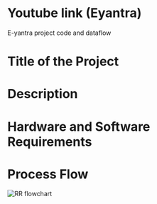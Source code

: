 # Youtube link (Eyantra)
E-yantra project code and dataflow

# Title of the Project

# Description

# Hardware and Software Requirements

# Process Flow
![RR flowchart](https://user-images.githubusercontent.com/72030784/119257604-9d8a7800-bbe3-11eb-8993-b94e98751bb8.jpg)

